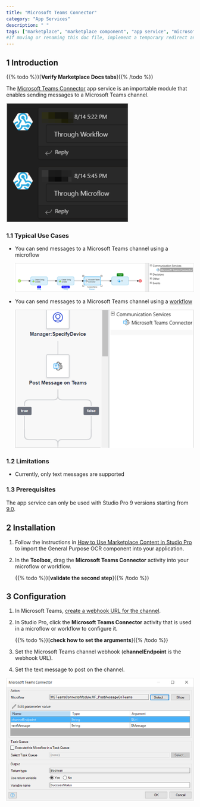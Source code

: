 ```yaml
---
title: "Microsoft Teams Connector"
category: "App Services"
description: " "
tags: ["marketplace", "marketplace component", "app service", "microsoft", "microsoft teams", "connector"]
#If moving or renaming this doc file, implement a temporary redirect and let the respective team know they should update the URL in the product. See Mapping to Products for more details. 
---
```


## 1 Introduction

{{% todo %}}[**Verify Marketplace Docs tabs**]{{% /todo %}}

The [Microsoft Teams Connector](https://marketplace.mendix.com/link/component/118391) app service is an importable module that enables sending messages to a Microsoft Teams channel.

![](attachments/ms-teams-connector/message.png)

### 1.1 Typical Use Cases

*  You can send messages to a Microsoft Teams channel using a microflow

   ![](attachments/ms-teams-connector/microflow.png)

*  You can send messages to a Microsoft Teams channel using a [workflow](/refguide/workflows)

   ![](attachments/ms-teams-connector/workflow.png)

### 1.2 Limitations

* Currently, only text messages are supported

### 1.3 Prerequisites

The app service can only be used with Studio Pro 9 versions starting from [9.0](/releasenotes/studio-pro/9.0).

## 2 Installation

1. Follow the instructions in [How to Use Marketplace Content in Studio Pro](/appstore/general/app-store-content) to import the General Purpose OCR component into your application.

2. In the **Toolbox**, drag the **Microsoft Teams Connector** activity into your microflow or workflow.

   {{% todo %}}[**validate the second step**]{{% /todo %}}

## 3 Configuration

1. In Microsoft Teams, [create a webhook URL for the channel](https://docs.servicenow.com/bundle/quebec-it-service-management/page/product/site-reliability-ops/task/create-webhook-url-channel-ms-teams.html).

2. In Studio Pro, click the **Microsoft Teams Connector** activity that is used in a microflow or workflow to configure it.

   {{% todo %}}[**check how to set the arguments**]{{% /todo %}}

3. Set the Microsoft Teams channel webhook (**channelEndpoint** is the webhook URL).

4. Set the text message to post on the channel.

![](attachments/ms-teams-connector/action.png)
